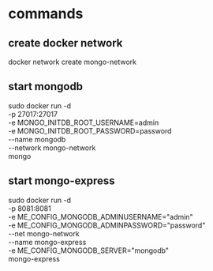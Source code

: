 # commands

## create docker network
docker network create mongo-network

## start mongodb
sudo docker run -d \
-p 27017:27017 \
-e MONGO_INITDB_ROOT_USERNAME=admin \
-e MONGO_INITDB_ROOT_PASSWORD=password \
--name mongodb \
--network mongo-network \
mongo

## start mongo-express
sudo docker run -d \
-p 8081:8081 \
-e ME_CONFIG_MONGODB_ADMINUSERNAME="admin" \
-e ME_CONFIG_MONGODB_ADMINPASSWORD="password" \
--net mongo-network \
--name mongo-express \
-e  ME_CONFIG_MONGODB_SERVER="mongodb" \
mongo-express